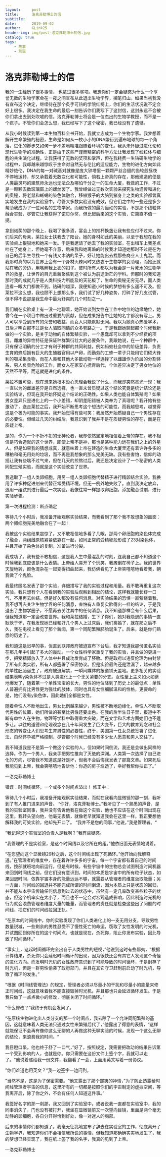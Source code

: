 ```yaml
---
layout:     post
title:      洛克菲勒博士的信
subtitle:   
date:       2019-09-02
author:     GLink25
header-img: img/post-洛克菲勒博士的信.jpg
catalog: true
tags:
    - 故事
    - 荒诞
---
```


# 洛克菲勒博士的信

我的一生经历了很多事情， 也拿过很多奖项。我想你们一定会疑惑为什么一个享誉无数的生物学家会在一夜之间宣布从此退出生物学界，搁笔归山。如果当初我没有宣布这个决定，继续待在那个炙手可热的学院红椅上，你们的生活状况说不定会好上很多。我决定在我生命的最后一刻告诉你们我写下了这封信，这封永远不会被你们拿出去到处吹嘘的信。洛克菲勒博士将会是一位杰出的生物学教授，而不是一个疯子。不管你们会怎么想，我已经写下了这个秘密，我已经没有了遗憾。

从我小时候读到第一本生物百科全书开始，我就立志成为一个生物学家。我梦想着解开生命繁殖的秘密，生命是如何从一枚小小的DNA繁衍到遍布地球的每一个角落，进化的脚步又如何一步不差地精准跟随着环境的变化。我从未怀疑过进化论和现代生物学的准确性，正是由于这些严谨而精密的科学方法让我发现了线粒体与细胞的共生演化过程，让我获得了无数的奖项和掌声，但在我耗费一生钻研生物学的过程中，我却越来越惊叹于生命对自然无与伦比的适应能力，生物的进化方向如此精妙绝伦，DNA的每一对碱基对就像是庞大钟塔里一颗颗严丝合缝的齿轮般昼夜不停地运转，却又承载着无数变化和可能性，倘若上帝真的存在，那他建造的便是人类最灵巧的建筑师永远也无法企及哪怕千分之一的生命大厦，我做的工作，不过是一颗颗去数玻璃窗上的螺丝罢了。我曾经做过无数次实验来探究生物遗传和进化的奥秘，将老鼠和蜥蜴的染色体融合，移植猴子的大脑到猪身上之类的实验都曾真实地发生在我的实验室中。尽管大多数实验没有成效，但它们之中的一些还是多少帮助我成为了一位闻名的生物学家。而我所做的最为轰动的实验，不是那个线粒体融合实验，尽管它让我获得了诺贝尔奖，但比起后来的这个实验，它简直不值一提。

拿到诺奖的那个晚上，我喝了很多酒，宴会上的推杯换盏让我有些应付不过来。你们后来的母亲，莱拉女士扶我去了阳台。她的身材如此的美丽，以至于我想在我的实验桌上狠狠地和她来一发。于是我邀请了她去了我的实验室，在出租车上我差点吐在了她身上，但她毫不介意，后来我和她离婚的时候我才知道她那时不过是在为自己的后半生寻找一个有钱又木讷的呆子，好让她能出去找那些商业人士鬼混。而我那时真的以为世界上会有一个身材火辣同时又热衷于生物学的女助理，而她还就站在我的旁边，用嘴解我上衣的扣子。彼时所有人都以为我会是一片死水的生物学界的救星，让世界的目光重新聚焦到这个被认为前途渺茫的学科。但那时的我知道那时我的成就几乎是人类科技力所能及的天花板了，生命的奥秘无穷无尽，而人类连看一眼大门都做不到。钻研的越深，我便知道小时候的梦想有多么遥不可及。但莱拉不这么想，我也顾不上想那么多，我们试了好几种姿势，打碎了好几支试管，但不得不说那是我生命中最为舒爽的几个时刻之一。

我们躺在实验桌上有一没一地聊着，她开始谈到女性在工作中地位的边缘地位，她曾今在一个项目中做出过重要的贡献，但在成果报告中连她的名字都没有写上。男人可以享受到所有的荣誉和收益，而女人只能默默无闻。我以为她真心热爱学术，日后才明白那不过是女人骗取同情的众多套路之一。于是我跟她聊起那个时候我新做的一个实验，是关于动物的自体繁殖实验，一个愚蠢却可以拿到不少经费的项目。雌雄的异性特征是保证种群繁衍壮大的必要条件，我跟她说，在一个种群中，只有保证明确的分工才有利于种群的共同利益，例如蚂蚁社会中的阶级差异，负责生育的蜂后拥有巨大的生殖器官用以产卵，而勤劳的工蜂一辈子只能用它们硕大锋利的颚采集食物，而在人类和其他大多数动物一样选择了以雌雄作为阶层的分割体系，男人负责危险的工作，而女人在家安心抚育后代，个体差异决定了男女地位的天然不平等，而这就是进化的条件。

莱拉不置可否，现在想来她根本没心思理会我说了什么，而我却突然灵光一现：我一直以为的雌雄差异是自然选择，也一直未曾质疑过这个结论究竟是统计结论还是实验结论，但现在我开始怀疑这个结论的正确性。如果人类也能自体繁殖呢？如果男女差异只是进化上的一个小差错，却阴差阳错被人类奉为了真理呢？我开始有些激动了，送走莱拉之后，我开始不断思考这个想法的可能性，而我越思考，越觉得这是个极为可能的事实。我开始觉得有些可笑：我居然开始质疑自己一个男性存在的必要性。但经过几天的纠结后，我意识到了我并不是在质疑男性的存在，而是在质疑上帝。

是的，作为一个不折不扣的无神论者，我却依然坚定地相信着上帝的存在。我不相信是巧合造就的这个世界，即使上帝不是神，那也是某种能力远在我们之上的外星人。但是如果我的猜想成真，就意味着上帝在建造的生命大厦里还有着许许多多的糟粕和毫无用处的垃圾，而不再是我想象的那么完美无缺。我有些害怕，信仰的动摇让我有些喘不过气来，但在几天的煎熬过后，我还是决定设计了一个秘密的人类同配生殖实验，而就是这个实验改变了世界。

我选取了一组人类卵细胞，用另一组人类卵细胞代替精子进行精卵结合实验。我换用了许多种促进剂来代替正常受精环境，但无一例外地失败了。直到我决定放弃，选用一组试剂进行最后一次实验。我像往常一样提取卵细胞，添加融合试剂，进行实验步骤。
 
第一次进程检测：断点确定
 
等待几个小时后，我准备开始观察实验结果，而我看到了那个我不敢想象的画面：两个卵细胞完美地融合在了一起！

我被这个实验结果震惊了，又不敢相信地多看了几眼，那两个卵细胞的染色体完成了融合，两组雌原核紧紧依靠在一起，如同正常的受精卵般形成了23对染色体，并且开始了染色体的复制，准备进行分裂。

我成功了。我有些不敢相信，这是我人生中最混乱的时刻，连我自己都不知道这个时候我到底应该是什么表情。上帝给人类开了个玩笑，我瘫倒在椅子上。我的世界天旋地转，颜色混杂在一起变得扭曲起来，我仿佛看见了上帝笑嘻嘻地看着我，朝我做了个鬼脸。

我最终匿名发表了那个实验，详细描写了我的实验过程和用量。我不敢再重复这次实验，我只想有个人在看到我的实验后观察到相反的结论，这样我就能长舒一口气，不用再去纠结。但是好久都没有任何消息。对实验结果的恐惧一直萦绕着我，我不想再去关注生物学界的任何消息，害怕有人重复实验得出一样的结论，于是我退出了生物学圈子，不愿再去关注其中的任何消息。我不知道那样会有什么后果，但我知道那一定会改变世界。我和莱拉结婚，生下了你们，她对我隐退的事情一直耿耿于怀，在我发现她已经和好几个男人上过床后，我们离婚了，就在那之后不久，我在电视上看见了那个新闻，第一个同配繁殖胚胎诞生了。后来，就是你们熟悉的历史了。

我知道这是迟早的事，但直到联邦政府被迫宣布下台后，我才知道我那份匿名实验在那几年中引起了多大的轰动。一个女性科学家重复了我的实验，并且做的更进一步，把受精卵放入了人体中并且成功发育成了胚胎。但是政府以违反伦理为由封禁了所有此类实验，所有人都签署了保密协议。但是实验最终还是泄漏了，越来越多的单性胚胎诞生了，政府被迫解禁，一瞬间媒体的报道铺天盖地。更多相关的实验结果表明y染色体不过是人类进化上一个无关紧要的分支。女性至上主义如火如荼地爆发了，随着第一个单性宝宝的长大，男性的地位降到了历史上的最低点：单性人普遍拥有比男性更为强壮的肢体，同时也具有女性细腻温和的性格，更要命的是，她们没有y染色体，因此她们全都是女性。

随着单性人不断地出生，男女比例越来越少，男性被不断地边缘化，单性人不断取代男性的位置，她们所做的甚至比男性还要出色。在我的后半生日子里，报道中不断有单性人在生物，物理等学科中取得重大突破，而在文学和艺术方面她们也不遑多让。以往的道德和伦理观念在几十年间发生了巨大变革，巨大的教育观念和社会形态的转变让人们思考生育男性的必要性，终于，美国第一任女总统签署了进化法，自然怀孕被严格控制，尽管那个时候已经没有多少女人愿意和男人交往了。

我不知道我是不是第一个做这个实验的人，但如果时间倒流，我还是会做出同样的选择。作为一个男人，我亲手把男性推向了灭绝的深渊。人类第一次选择了自己进化的方向，尽管我不知道这是好是坏，但我不会后悔我发表了那篇文章。如果死后我能见到上帝，我会笑嘻嘻地告诉他：你造的房子烂透了，幸好我帮你扶正了。”

—洛克菲勒博士
 
错误：时间线循环，一个或多个时间点溢出！
修正中：
 
等待几个小时后，我准备开始观察实验结果，而就在我看向显微镜的那一刻，我听到了有人推门进来的声音。
“你好，洛克菲勒博士。”我听见了一个熟悉的声音，是我的实验室同事，我并没有告诉他我在做这个实验，他也不应该在这个时间出现在这里。我转头望向他，他毫无表情，就像老早就知道我会在这里一样。我正要想他解释我的可笑实验，他却先开口了。
“我并不是您的同事，”他说，”我是管理者。“

“我记得这个实验室的负责人是我啊？”我有些疑惑。

“我管理的不是实验室，是这个时间线以及它所在的组。”他依旧面无表情地说着。

“在您望向这个显微镜26秒之后，这个时间线出现了死循环。”他开始向我解释道。”在管理者的维度中，存在着许许多多的宇宙，每一个宇宙都有着自己的时间线，按部就班地向前运行，但是有时候，有些宇宙中的生物总会试图制造时间机器来回到时间线之前，但它们没有意识到，时间的本质是宇宙中的所有粒子状态，如果回退时间，依靠宇宙本身的能量远远不够，就需要从管理者的维度汲取能量；另一方面，时间线的回退并不能完成所谓的时间倒流，因为本质上只是状态的回归，并不能从本宇宙传输任何信息到过去的状态中，虽然有一定几率改变某些粒子的状态，但这个机率实在太小了，而且也不一定会对宏观造成影响，因此制造时光机的行为就会浪费管理者维度大量的能量，而管理者的责任就是检查这些出了问题的时间线，把它们的时间线拉回正轨。“

”在原本的时间线中，你的实验发现了你们人类进化上的一支无用分支，导致男性数量锐减，一些剩余的男性忍受不了慢性死亡的命运，窃取了女性发明的时光机，并试图回到你所在的这个时间点，也就是现在，杀死你，阻止你发布实验，因此导致了时间循环。”

“事实上，这起时间循环完全出自于人类男性的短视，”他说到这时有些鄙夷，“根据计算结果，杀死你只会延迟时间循环的出现，因为很快还会有其它人发现这个奇怪的进化方向。而发明时光机的女性政府意识到了可能导致的时间循环，于是封存了时光机，但是一群男性偷袭了政府部门，并且在其它守卫赶到前启动了时光机，导致了循环的发生。”

“根据《时间线管理法》的规定，管理者必须以尽量小的干扰和尽量小的能量来修正时间线，这就意味着我不能直接毁掉时光机，并且那也只会延迟循环发生。于是我只做了一点点微小的修改，彻底关闭了时间循环。”

“什么修改？”我终于有机会发问了。

“在原核生物进化出人类分支的那一个时间点，我去除了一个允许同配繁殖的基因，这就意味着人类无法只通过女性来繁殖后代了，”他露出了得意的表情，“这样就能保证不会再有像你这么无聊的人再做这种无聊实验的时候，发现一个这么无聊的结论，来浪费我的时间。“

我目瞪口呆。他也终于舒了一口气，”好了，按照规定，我需要把改动的结果告诉第一个受到影响的人，也就是你。你只需要在这份文件上签个字，我就可以走了。“他说着递给我一份文件，我翻看了一会，上面用英文写着一份协议。

”你们难道也用英文？“我一边签字一边问到。

”当然不是，这是为了保密需要。“他又露出了那个鄙夷的神情，”为了防止透露给时间线管理者宇宙的信息，这里所有的一切都是按照你们的宇宙制定的虚拟空间，等我离开后，除了你之外，不会有任何人知道这件事。”

我签好名字的那一刹那，我又回到了实验室中，或者说我一直都在实验室中，我的同事消失了，门也没有被打开，我坐在显微镜前又一次望向目镜，里面是两个毫无动静的卵细胞，各自分开得恰到好处，像一对迷人的胸部。

后来的事情你们都知道了，我毫无征兆地宣布了辞去在实验室的工作，彻底离开了生物学界，我知道你们不会相信我所说的事情，但我知道那确确实实地发生了，我的梦想已经实现了，我在纸上签了我的名字，我真的见到了上帝。

—洛克菲勒博士
  
